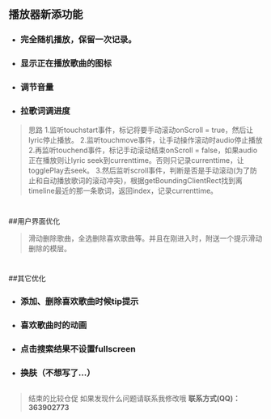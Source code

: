 ## 播放器新添功能
   + ### 完全随机播放，保留一次记录。
   + ### 显示正在播放歌曲的图标
   + ### 调节音量 
   + ### 拉歌词调进度
>思路
  1.监听touchstart事件，标记将要手动滚动onScroll = true，然后让lyric停止播放。
  2.监听touchmove事件，让手动操作滚动时audio停止播放
  2.再监听touchend事件，标记手动滚动结束onScroll = false，如果audio
  正在播放则让lyric seek到currenttime。否则只记录currenttime，让togglePlay去seek。
  3.然后监听scroll事件，判断是否是手动滚动(为了防止和自动播放歌词的滚动冲突)，根据getBoundingClientRect找到离timeline最近的那一条歌词，返回index，记录currenttime。

#
##用户界面优化
> 滑动删除歌曲，全选删除喜欢歌曲等。并且在刚进入时，附送一个提示滑动删除的模层。

#
##其它优化
+ ### 添加、删除喜欢歌曲时候tip提示
+ ### 喜欢歌曲时的动画
+ ### 点击搜索结果不设置fullscreen
+ ### ~~换肤~~（不想写了...）


##
> 结束的比较仓促 如果发现什么问题请联系我修改哦 
**联系方式(QQ)：363902773**